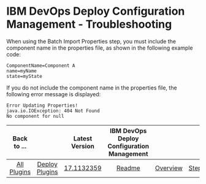 
# IBM DevOps Deploy Configuration Management - Troubleshooting

When using the Batch Import Properties step, you must include the component name in the properties file, as shown in the following example code:


```
ComponentName=Component A
name=myName
state=myState

```

If you do not include the component name in the properties file, the following error message is displayed:


```
Error Updating Properties!
java.io.IOException: 404 Not Found
No component for null

```


|Back to ...||Latest Version|IBM DevOps Deploy Configuration Management ||||
| :---: | :---: | :---: | :---: | :---: | :---: | :---: |
|[All Plugins](../../index.md)|[Deploy Plugins](../README.md)|[17.1132359](https://raw.githubusercontent.com/UrbanCode/IBM-UCD-PLUGINS/main/files/uDeployConfigManagement/ucd-uDeployConfigManagement-17.1132359.zip)|[Readme](README.md)|[Overview](overview.md)|[Steps](steps.md)|[Downloads](downloads.md)|
